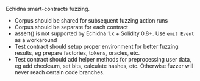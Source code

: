 Echidna smart-contracts fuzzing.

- Corpus should be shared for subsequent fuzzing action runs
- Corpus should be separate for each contract
- assert() is not supported by Echidna 1.x + Solidity 0.8+. Use `emit Event` as a workaround
- Test contract should setup proper environment for better fuzzing results, eg prepare factories, tokens, oracles, etc.
- Test contract should add helper methods for preprocessing user data, eg add checksum, set bits, calculate hashes, etc. Otherwise fuzzer will never reach certain code branches.